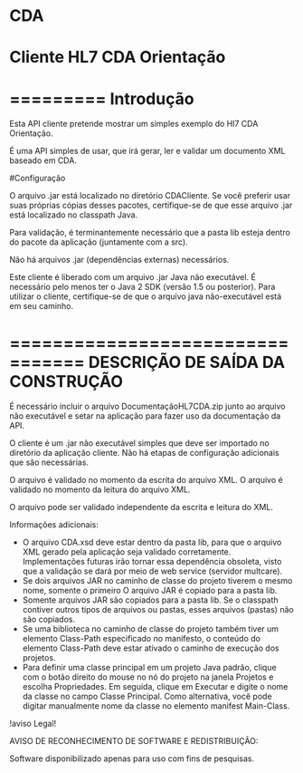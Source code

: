 # CDA
# Cliente HL7 CDA Orientação
=========
Introdução
=========

Esta API cliente pretende mostrar um simples exemplo  do Hl7 CDA Orientação.

É uma API simples de usar, que irá gerar, ler e  validar um documento XML baseado em CDA.

#Configuração

O arquivo .jar está localizado no diretório CDACliente. Se você preferir usar suas próprias cópias desses pacotes, certifique-se de que esse arquivo .jar está localizado no classpath Java.

Para validação, é terminantemente necessário que a pasta lib esteja dentro do pacote da aplicação (juntamente com a src).

Não há  arquivos .jar (dependências externas) necessários.

Este cliente é liberado com um arquivo .jar Java não executável. É necessário pelo menos ter o Java 2 SDK (versão
1.5 ou posterior). Para utilizar o cliente, certifique-se de que o arquivo java não-executável está em seu caminho.

=================================
DESCRIÇÃO DE SAÍDA DA CONSTRUÇÃO
=================================


É necessário incluir o arquivo DocumentaçãoHL7CDA.zip junto ao arquivo não executável e setar na aplicação para fazer uso da documentação da API.

O cliente é um .jar não executável simples que deve ser importado no diretório da aplicação cliente. Não há etapas de configuração adicionais que são necessárias.

O arquivo é validado no momento da escrita do arquivo XML.
O arquivo é validado no momento da leitura do arquivo XML.

O arquivo pode ser validado independente da escrita e leitura do XML.  

Informações adicionais:

* O arquivo CDA.xsd deve estar dentro da pasta lib, para que o arquivo XML gerado pela aplicação
seja validado corretamente. Implementações futuras irão tornar essa dependência obsoleta, visto
que a validação se dará por meio de web service (servidor multcare).
* Se dois arquivos JAR no caminho de classe do projeto tiverem o mesmo nome, somente o primeiro
O arquivo JAR é copiado para a pasta lib.
* Somente arquivos JAR são copiados para a pasta lib.
Se o classpath contiver outros tipos de arquivos ou pastas, esses arquivos (pastas)
não são copiados.
* Se uma biblioteca no caminho de classe do projeto também tiver um elemento Class-Path
especificado no manifesto, o conteúdo do elemento Class-Path deve estar ativado
o caminho de execução dos projetos.
* Para definir uma classe principal em um projeto Java padrão, clique com o botão direito do mouse no nó do projeto
na janela Projetos e escolha Propriedades. Em seguida, clique em Executar e digite o
nome da classe no campo Classe Principal. Como alternativa, você pode digitar manualmente
nome da classe no elemento manifest Main-Class.


!aviso Legal! 

AVISO DE RECONHECIMENTO DE SOFTWARE E REDISTRIBUIÇÃO:

Software disponibilizado apenas para uso com fins de pesquisas.